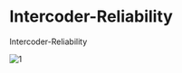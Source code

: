 # Intercoder-Reliability
Intercoder-Reliability

![1](https://github.com/user-attachments/assets/57b0cf69-74a7-4441-9e89-e630dc2aad35)
